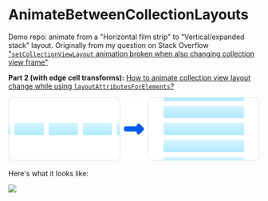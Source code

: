# AnimateBetweenCollectionLayouts


Demo repo: animate from a "Horizontal film strip" to "Vertical/expanded stack" layout. Originally from my question on Stack Overflow ["`setCollectionViewLayout` animation broken when also changing collection view frame"](https://stackoverflow.com/q/68062344/14351818)

**Part 2 (with edge cell transforms):** [How to animate collection view layout change while using `layoutAttributesForElements`?](https://stackoverflow.com/questions/68788545/how-to-animate-collection-view-layout-change-while-using-layoutattributesforele)

![Film strip to vertical stack diagram](https://raw.githubusercontent.com/aheze/DeveloperAssets/master/Artboard.svg)



Here's what it looks like:

![](https://i.stack.imgur.com/DJBWy.gif)


  [1]: https://i.stack.imgur.com/7hcjH.png
  [2]: https://i.stack.imgur.com/719T6.png
